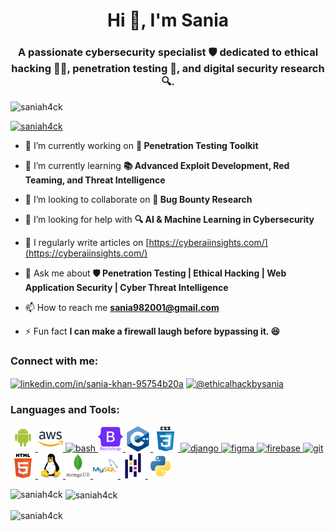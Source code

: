 <h1 align="center">Hi 👋, I'm Sania</h1>
<h3 align="center">A passionate cybersecurity specialist 🛡️ dedicated to ethical hacking 🕵️‍♂️, penetration testing 🎯, and digital security research 🔍.</h3>

<p align="left"> <img src="https://komarev.com/ghpvc/?username=saniah4ck&label=Profile%20views&color=0e75b6&style=flat" alt="saniah4ck" /> </p>

<p align="left"> <a href="https://github.com/ryo-ma/github-profile-trophy"><img src="https://github-profile-trophy.vercel.app/?username=saniah4ck" alt="saniah4ck" /></a> </p>

- 🔭 I’m currently working on **🚀 Penetration Testing Toolkit**

- 🌱 I’m currently learning **📚 Advanced Exploit Development, Red Teaming, and Threat Intelligence**

- 👯 I’m looking to collaborate on **🤝 Bug Bounty Research**

- 🤝 I’m looking for help with **🔍 AI & Machine Learning in Cybersecurity**

- 📝 I regularly write articles on [https://cyberaiinsights.com/](https://cyberaiinsights.com/)

- 💬 Ask me about **🛡️ Penetration Testing | Ethical Hacking | Web Application Security | Cyber Threat Intelligence**

- 📫 How to reach me **sania982001@gmail.com**

- ⚡ Fun fact **I can make a firewall laugh before bypassing it. 😆**

<h3 align="left">Connect with me:</h3>
<p align="left">
<a href="https://linkedin.com/in/linkedin.com/in/sania-khan-95754b20a" target="blank"><img align="center" src="https://raw.githubusercontent.com/rahuldkjain/github-profile-readme-generator/master/src/images/icons/Social/linked-in-alt.svg" alt="linkedin.com/in/sania-khan-95754b20a" height="30" width="40" /></a>
<a href="https://medium.com/@ethicalhackbysania" target="blank"><img align="center" src="https://raw.githubusercontent.com/rahuldkjain/github-profile-readme-generator/master/src/images/icons/Social/medium.svg" alt="@ethicalhackbysania" height="30" width="40" /></a>
</p>

<h3 align="left">Languages and Tools:</h3>
<p align="left"> <a href="https://developer.android.com" target="_blank" rel="noreferrer"> <img src="https://raw.githubusercontent.com/devicons/devicon/master/icons/android/android-original-wordmark.svg" alt="android" width="40" height="40"/> </a> <a href="https://aws.amazon.com" target="_blank" rel="noreferrer"> <img src="https://raw.githubusercontent.com/devicons/devicon/master/icons/amazonwebservices/amazonwebservices-original-wordmark.svg" alt="aws" width="40" height="40"/> </a> <a href="https://www.gnu.org/software/bash/" target="_blank" rel="noreferrer"> <img src="https://www.vectorlogo.zone/logos/gnu_bash/gnu_bash-icon.svg" alt="bash" width="40" height="40"/> </a> <a href="https://getbootstrap.com" target="_blank" rel="noreferrer"> <img src="https://raw.githubusercontent.com/devicons/devicon/master/icons/bootstrap/bootstrap-plain-wordmark.svg" alt="bootstrap" width="40" height="40"/> </a> <a href="https://www.w3schools.com/cpp/" target="_blank" rel="noreferrer"> <img src="https://raw.githubusercontent.com/devicons/devicon/master/icons/cplusplus/cplusplus-original.svg" alt="cplusplus" width="40" height="40"/> </a> <a href="https://www.w3schools.com/css/" target="_blank" rel="noreferrer"> <img src="https://raw.githubusercontent.com/devicons/devicon/master/icons/css3/css3-original-wordmark.svg" alt="css3" width="40" height="40"/> </a> <a href="https://www.djangoproject.com/" target="_blank" rel="noreferrer"> <img src="https://cdn.worldvectorlogo.com/logos/django.svg" alt="django" width="40" height="40"/> </a> <a href="https://www.figma.com/" target="_blank" rel="noreferrer"> <img src="https://www.vectorlogo.zone/logos/figma/figma-icon.svg" alt="figma" width="40" height="40"/> </a> <a href="https://firebase.google.com/" target="_blank" rel="noreferrer"> <img src="https://www.vectorlogo.zone/logos/firebase/firebase-icon.svg" alt="firebase" width="40" height="40"/> </a> <a href="https://git-scm.com/" target="_blank" rel="noreferrer"> <img src="https://www.vectorlogo.zone/logos/git-scm/git-scm-icon.svg" alt="git" width="40" height="40"/> </a> <a href="https://www.w3.org/html/" target="_blank" rel="noreferrer"> <img src="https://raw.githubusercontent.com/devicons/devicon/master/icons/html5/html5-original-wordmark.svg" alt="html5" width="40" height="40"/> </a> <a href="https://www.linux.org/" target="_blank" rel="noreferrer"> <img src="https://raw.githubusercontent.com/devicons/devicon/master/icons/linux/linux-original.svg" alt="linux" width="40" height="40"/> </a> <a href="https://www.mongodb.com/" target="_blank" rel="noreferrer"> <img src="https://raw.githubusercontent.com/devicons/devicon/master/icons/mongodb/mongodb-original-wordmark.svg" alt="mongodb" width="40" height="40"/> </a> <a href="https://www.mysql.com/" target="_blank" rel="noreferrer"> <img src="https://raw.githubusercontent.com/devicons/devicon/master/icons/mysql/mysql-original-wordmark.svg" alt="mysql" width="40" height="40"/> </a> <a href="https://pandas.pydata.org/" target="_blank" rel="noreferrer"> <img src="https://raw.githubusercontent.com/devicons/devicon/2ae2a900d2f041da66e950e4d48052658d850630/icons/pandas/pandas-original.svg" alt="pandas" width="40" height="40"/> </a> <a href="https://www.python.org" target="_blank" rel="noreferrer"> <img src="https://raw.githubusercontent.com/devicons/devicon/master/icons/python/python-original.svg" alt="python" width="40" height="40"/> </a> </p>

<p><img align="left" src="https://github-readme-stats.vercel.app/api/top-langs?username=saniah4ck&show_icons=true&locale=en&layout=compact" alt="saniah4ck" /></p>

<p>&nbsp;<img align="center" src="https://github-readme-stats.vercel.app/api?username=saniah4ck&show_icons=true&locale=en" alt="saniah4ck" /></p>

<p><img align="center" src="https://github-readme-streak-stats.herokuapp.com/?user=saniah4ck&" alt="saniah4ck" /></p>
